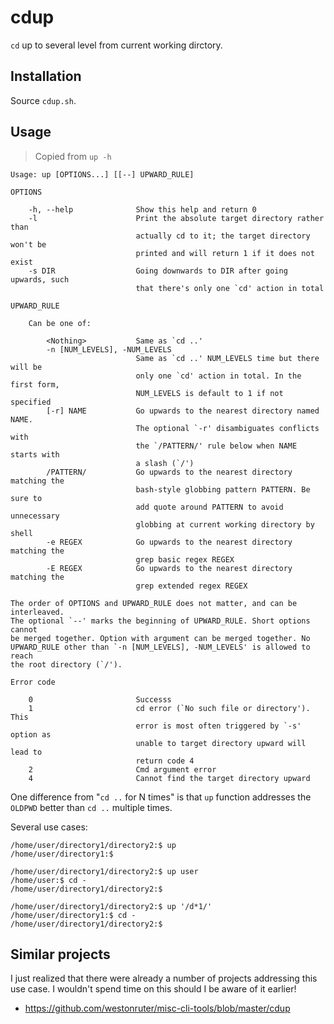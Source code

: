 # cdup

`cd` up to several level from current working dirctory.


## Installation

Source `cdup.sh`.


## Usage

> Copied from `up -h`

```plain
Usage: up [OPTIONS...] [[--] UPWARD_RULE]

OPTIONS

    -h, --help              Show this help and return 0
    -l                      Print the absolute target directory rather than
                            actually cd to it; the target directory won't be
                            printed and will return 1 if it does not exist
    -s DIR                  Going downwards to DIR after going upwards, such
                            that there's only one `cd' action in total

UPWARD_RULE

    Can be one of:

        <Nothing>           Same as `cd ..'
        -n [NUM_LEVELS], -NUM_LEVELS
                            Same as `cd ..' NUM_LEVELS time but there will be
                            only one `cd' action in total. In the first form,
                            NUM_LEVELS is default to 1 if not specified
        [-r] NAME           Go upwards to the nearest directory named NAME.
                            The optional `-r' disambiguates conflicts with
                            the `/PATTERN/' rule below when NAME starts with
                            a slash (`/')
        /PATTERN/           Go upwards to the nearest directory matching the
                            bash-style globbing pattern PATTERN. Be sure to
                            add quote around PATTERN to avoid unnecessary
                            globbing at current working directory by shell
        -e REGEX            Go upwards to the nearest directory matching the
                            grep basic regex REGEX
        -E REGEX            Go upwards to the nearest directory matching the
                            grep extended regex REGEX

The order of OPTIONS and UPWARD_RULE does not matter, and can be interleaved.
The optional `--' marks the beginning of UPWARD_RULE. Short options cannot
be merged together. Option with argument can be merged together. No
UPWARD_RULE other than `-n [NUM_LEVELS], -NUM_LEVELS' is allowed to reach
the root directory (`/').

Error code

    0                       Successs
    1                       cd error (`No such file or directory'). This
                            error is most often triggered by `-s' option as
                            unable to target directory upward will lead to
                            return code 4
    2                       Cmd argument error
    4                       Cannot find the target directory upward
```

One difference from "`cd ..` for N times" is that `up` function addresses the `OLDPWD` better than `cd ..` multiple times.

Several use cases:

	/home/user/directory1/directory2:$ up
	/home/user/directory1:$ 

	/home/user/directory1/directory2:$ up user
	/home/user:$ cd -
	/home/user/directory1/directory2:$ 

	/home/user/directory1/directory2:$ up '/d*1/'
	/home/user/directory1:$ cd -
	/home/user/directory1/directory2:$ 


## Similar projects

I just realized that there were already a number of projects addressing this use case.
I wouldn't spend time on this should I be aware of it earlier!

- https://github.com/westonruter/misc-cli-tools/blob/master/cdup
